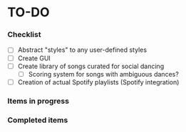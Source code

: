 # TO-DO

### Checklist
- [ ] Abstract "styles" to any user-defined styles
- [ ] Create GUI
- [ ] Create library of songs curated for social dancing
  - [ ] Scoring system for songs with ambiguous dances?
- [ ] Creation of actual Spotify playlists (Spotify integration)

### Items in progress

### Completed items
